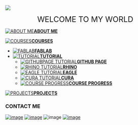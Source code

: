 <img src="http://www.freepngimg.com/download/networking/1-2-networking-free-download-png.png">
<p align="center">
<font size="+2">
WELCOME TO MY WORLD
</font>
</p>



 [![ABOUT ME](https://cdn2.iconfinder.com/data/icons/picol-vector/32/data_privacy-32.png )**ABOUT ME**](https://arjunhari2704.github.io/ABOUT-ME/)
 
 [![COURSES](https://cdn3.iconfinder.com/data/icons/document-icons-7/512/BT_binder-32.png)**COURSES**](https://arjunhari2704.github.io/)
  - [![FABLAB](https://cdn2.iconfinder.com/data/icons/3d-infographics/512/4-16.png)**FABLAB**](https://arjunhari2704.github.io/FABLAB/)
  - [![TUTORIAL](https://cdn2.iconfinder.com/data/icons/3d-infographics/512/4-16.png)**TUTORIAL**](https://arjunhari2704.github.io/)
     - [![GITHUBPAGE TUTORIAL](https://cdn0.iconfinder.com/data/icons/security-double-colour-blue-black-vol-1/52/cloud__data__security__safe-16.png)**GITHUB PAGE**](https://arjunhari2704.github.io/GITHUBPAGE-TUTORIAL/)
     - [![RHINO TUTORIAL](https://cdn0.iconfinder.com/data/icons/security-double-colour-blue-black-vol-1/52/cloud__data__security__safe-16.png)**RHINO**]( https://arjunhari2704.github.io/RHINO/)  
     - [![EAGLE TUTORIAL](https://cdn0.iconfinder.com/data/icons/security-double-colour-blue-black-vol-1/52/cloud__data__security__safe-16.png)**EAGLE**](https://arjunhari2704.github.io/EAGLE/)    
     - [![CURA TUTORIAL](https://cdn0.iconfinder.com/data/icons/security-double-colour-blue-black-vol-1/52/cloud__data__security__safe-16.png)**CURA**](https://arjunhari2704.github.io/CURA/) 
     - [![COURSE PROGRESS](https://cdn0.iconfinder.com/data/icons/security-double-colour-blue-black-vol-1/52/cloud__data__security__safe-16.png)**COURSE PROGRESS**](https://arjunhari2704.github.io/COURSE-PROGRESS/)  
  
  [![PROJECTS](https://cdn04.iconfinder.com/data/icons/essential-app-1/16/cluster-data-group-organize-32.png)**PROJECTS**](https://arjunhari2704.github.io/WATER-LEVEL-INDICATOR/)

### CONTACT ME 
[![image](https://cdn3.iconfinder.com/data/icons/social-media-and-logos-brush/32/social_media_logo_youtube-64.png)](https://www.youtube.com/channel/UCQ8wt7XbnP1Pplk-VfwV9tQ) [![image](https://cdn3.iconfinder.com/data/icons/social-media-and-logos-brush/32/facebook_social_media_logo-64.png)](https://www.facebook.com/arjun.hari.395) ![image](https://cdn3.iconfinder.com/data/icons/social-media-and-logos-brush/32/social_media_logo_pinterest-64.png) [![image](https://cdn3.iconfinder.com/data/icons/social-media-and-logos-brush/32/social_media_logo_github-64.png)](https://github.com/arjunhari2704/)

